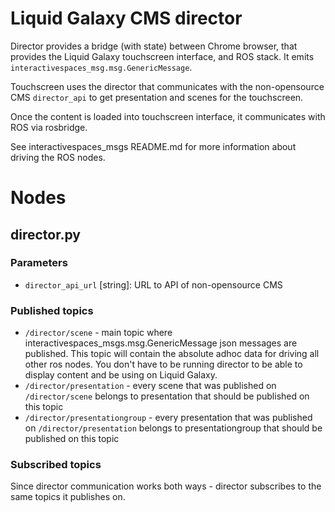 # Liquid Galaxy CMS director

Director provides a bridge (with state) between Chrome browser, that provides
the Liquid Galaxy touchscreen interface, and ROS stack. It emits
`interactivespaces_msg.msg.GenericMessage`.

Touchscreen uses the director that communicates with the non-opensource CMS `director_api` to get
presentation and scenes for the touchscreen.

Once the content is loaded into touchscreen interface, it communicates
with ROS via rosbridge.

See interactivespaces_msgs README.md for more information about driving the ROS nodes.

# Nodes

## director.py

### Parameters

* `director_api_url` [string]: URL to API of non-opensource CMS

### Published topics

* `/director/scene` - main topic where
  interactivespaces_msgs.msg.GenericMessage json messages are published.
This topic will contain the absolute adhoc data for driving all other
ros nodes. You don't have to be running director to be able to display
content and be using on Liquid Galaxy.
* `/director/presentation` - every scene that was published on
  `/director/scene` belongs to presentation that should be published on
this topic
* `/director/presentationgroup` - every presentation that was published on
  `/director/presentation` belongs to presentationgroup that should be published on
this topic

### Subscribed topics

Since director communication works both ways - director subscribes to
the same topics it publishes on.

